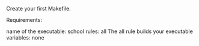 Create your first Makefile.

Requirements:

name of the executable: school
rules: all
The all rule builds your executable
variables: none
